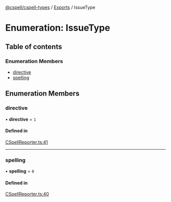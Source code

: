 [@cspell/cspell-types](../README.md) / [Exports](../modules.md) / IssueType

# Enumeration: IssueType

## Table of contents

### Enumeration Members

- [directive](IssueType.md#directive)
- [spelling](IssueType.md#spelling)

## Enumeration Members

### directive

• **directive** = ``1``

#### Defined in

[CSpellReporter.ts:41](https://github.com/streetsidesoftware/cspell/blob/8b25077/packages/cspell-types/src/CSpellReporter.ts#L41)

___

### spelling

• **spelling** = ``0``

#### Defined in

[CSpellReporter.ts:40](https://github.com/streetsidesoftware/cspell/blob/8b25077/packages/cspell-types/src/CSpellReporter.ts#L40)

